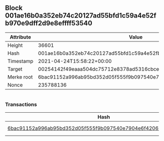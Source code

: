 ## Block 001ae16b0a352eb74c20127ad55bfd1c59a4e52fb970e9dff2d9e8effff53540

Attribute | Value
--- | ---
Height | 36601
Hash | 001ae16b0a352eb74c20127ad55bfd1c59a4e52fb970e9dff2d9e8effff53540
Timestamp | 2021-04-24T15:58:22+00:00
Target | 00254142f49eaaa504dc75712e8378ad5316cbcead634704b3734b6271167cc4
Merke root | 6bac91152a996ab95bd352d05f555f9b097540e7904e6f420673a0d6bfdd441b
Nonce | 235788136

```

```

### Transactions

Hash | Amount
--- | ---
[6bac91152a996ab95bd352d05f555f9b097540e7904e6f420673a0d6bfdd441b](6bac91152a996ab95bd352d05f555f9b097540e7904e6f420673a0d6bfdd441b.md) | 10.00000000 SKEPTI 
